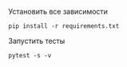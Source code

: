 Установить все зависимости
```
pip install -r requirements.txt
```

Запустить тесты
```
pytest -s -v
```
